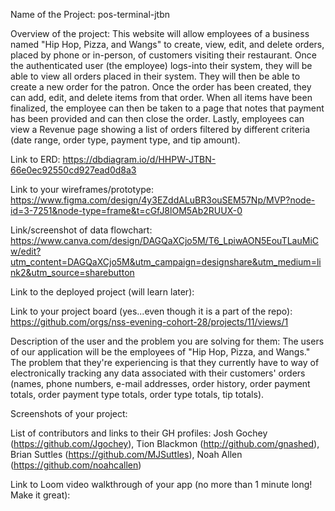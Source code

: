 Name of the Project: pos-terminal-jtbn

Overview of the project: This website will allow employees of a business named "Hip Hop, Pizza, and Wangs" to create, view, edit, and delete orders, placed by phone or in-person, of customers visiting their restaurant. Once the authenticated user (the employee) logs-into their system, they will be able to view all orders placed in their system. They will then be able to create a new order for the patron. Once the order has been created, they can add, edit, and delete items from that order. When all items have been finalized, the employee can then be taken to a page that notes that payment has been provided and can then close the order. Lastly, employees can view a Revenue page showing a list of orders filtered by different criteria (date range, order type, payment type, and tip amount).

Link to ERD: https://dbdiagram.io/d/HHPW-JTBN-66e0ec92550cd927ead0d8a3

Link to your wireframes/prototype: https://www.figma.com/design/4y3EZddALuBR3ouSEM57Np/MVP?node-id=3-7251&node-type=frame&t=cGfJ8lOM5Ab2RUUX-0

Link/screenshot of data flowchart: https://www.canva.com/design/DAGQaXCjo5M/T6_LpiwAON5EouTLauMiCw/edit?utm_content=DAGQaXCjo5M&utm_campaign=designshare&utm_medium=link2&utm_source=sharebutton

Link to the deployed project (will learn later):

Link to your project board (yes...even though it is a part of the repo): https://github.com/orgs/nss-evening-cohort-28/projects/11/views/1

Description of the user and the problem you are solving for them: The users of our application will be the employees of "Hip Hop, Pizza, and Wangs." The problem that they're experiencing is that they currently have to way of electronically tracking any data associated with their customers' orders (names, phone numbers, e-mail addresses, order history, order payment totals, order payment type totals, order type totals, tip totals).

Screenshots of your project:

List of contributors and links to their GH profiles: Josh Gochey (https://github.com/Jgochey), Tion Blackmon (http://github.com/gnashed), Brian Suttles (https://github.com/MJSuttles), Noah Allen (https://github.com/noahcallen)

Link to Loom video walkthrough of your app (no more than 1 minute long! Make it great):
